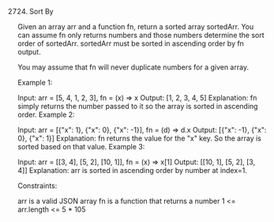 2724. Sort By

Given an array arr and a function fn, return a sorted array sortedArr. You can assume fn only returns numbers and those numbers determine the sort order of sortedArr. sortedArr must be sorted in ascending order by fn output.

You may assume that fn will never duplicate numbers for a given array.



Example 1:

Input: arr = [5, 4, 1, 2, 3], fn = (x) => x
Output: [1, 2, 3, 4, 5]
Explanation: fn simply returns the number passed to it so the array is sorted in ascending order.
Example 2:

Input: arr = [{"x": 1}, {"x": 0}, {"x": -1}], fn = (d) => d.x
Output: [{"x": -1}, {"x": 0}, {"x": 1}]
Explanation: fn returns the value for the "x" key. So the array is sorted based on that value.
Example 3:

Input: arr = [[3, 4], [5, 2], [10, 1]], fn = (x) => x[1]
Output: [[10, 1], [5, 2], [3, 4]]
Explanation: arr is sorted in ascending order by number at index=1.


Constraints:

arr is a valid JSON array
fn is a function that returns a number
1 <= arr.length <= 5 * 105